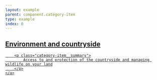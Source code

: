 ```yaml
---
layout: example
parent: component.category-item
type: example
index: 0
---
```


<article class="category-item  category-item--highlight">
    <a href="#" class="category-item__link">
        <h2 class="category-item__title">Environment and countryside</h2>

        <p class="category-item__summary">
            Access to and protection of the countryside and managing wildlife on your land
        </p>
    </a>
</article>

